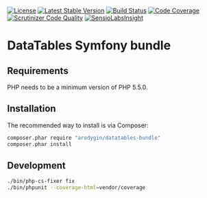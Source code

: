 [![License](https://poser.pugx.org/arodygin/datatables-bundle/license)](https://packagist.org/packages/arodygin/datatables-bundle)
[![Latest Stable Version](https://poser.pugx.org/arodygin/datatables-bundle/v/stable)](https://packagist.org/packages/arodygin/datatables-bundle)
[![Build Status](https://travis-ci.org/arodygin/datatables-bundle.svg?branch=master)](https://travis-ci.org/arodygin/datatables-bundle)
[![Code Coverage](https://scrutinizer-ci.com/g/arodygin/datatables-bundle/badges/coverage.png?b=master)](https://scrutinizer-ci.com/g/arodygin/datatables-bundle/?branch=master)
[![Scrutinizer Code Quality](https://scrutinizer-ci.com/g/arodygin/datatables-bundle/badges/quality-score.png?b=master)](https://scrutinizer-ci.com/g/arodygin/datatables-bundle/?branch=master)
[![SensioLabsInsight](https://img.shields.io/sensiolabs/i/7eb4fffa-bcab-4252-b4f6-3bb069f2ba73.svg)](https://insight.sensiolabs.com/projects/7eb4fffa-bcab-4252-b4f6-3bb069f2ba73)

# DataTables Symfony bundle

## Requirements

PHP needs to be a minimum version of PHP 5.5.0.

## Installation

The recommended way to install is via Composer:

```bash
composer.phar require "arodygin/datatables-bundle"
composer.phar install
```

## Development

```bash
./bin/php-cs-fixer fix
./bin/phpunit --coverage-html=vendor/coverage
```
